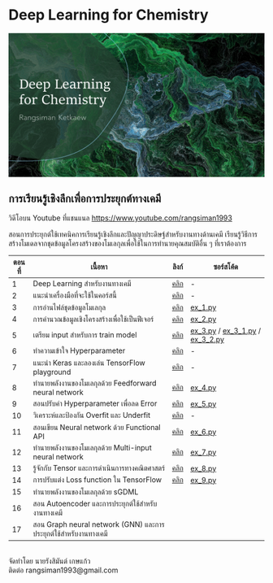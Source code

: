# Deep Learning for Chemistry

<p align="center">
   <img alt="dl4chem-rangsiman" src="img/dl4chem-rangsiman.png" align=middle width="800pt" hight="100pt" /> 
<p/>

## การเรียนรู้เชิงลึกเพื่อการประยุกต์ทางเคมี

วิดีโอบน Youtube ที่แชนแนล https://www.youtube.com/rangsiman1993

สอนการประยุกต์ใช้เทคนิคการเรียนรู้เชิงลึกและปัญญาประดิษฐ์สำหรับงานทางด้านเคมี เรียนรู้วิธีการสร้างโมเดลจากชุดข้อมูลโครงสร้างของโมเลกุลเพื่อใช้ในการทำนายคุณสมบัติอื่น ๆ ที่เราต้องการ

| ตอนที่ | เนื้อหา| ลิงก์ | ซอร์สโค้ด |
|-----|-----|-----|-----|
|   1 | Deep Learning สำหรับงานทางเคมี | [คลิก](https://www.youtube.com/watch?v=NEc6by5Dnog) | - |
|   2 | แนะนำเครื่องมือที่จะใช้ในคอร์สนี้ | [คลิก](https://www.youtube.com/watch?v=uaKwpyYh7eQ) | - |
|   3 | การอ่านไฟล์ชุดข้อมูลโมเลกุล | [คลิก](https://www.youtube.com/watch?v=fgHydoP2ZCE) | [ex_1.py](src/ex_1.py) | 
|   4 | การคำนวณข้อมูลเชิงโครงสร้างเพื่อใช้เป็นฟีเจอร์ | [คลิก](https://www.youtube.com/watch?v=oBSQ5cylIHg) | [ex_2.py](src/ex_2.py) | 
|   5 | เตรียม input สำหรับการ train model | [คลิก](https://www.youtube.com/watch?v=OaeNhrb8FQ4) | [ex_3.py](src/ex_3.py) / [ex_3_1.py](src/ex_3_1.py) / [ex_3_2.py](src/ex_3_2.py) |
|   6 | ทำความเข้าใจ Hyperparameter | [คลิก](https://www.youtube.com/watch?v=ROpKBD9HIFY) | - |
|   7 | แนะนำ Keras และลองเล่น TensorFlow playground | [คลิก](https://www.youtube.com/watch?v=z2-QnnfhtYI) | - |
|   8 | ทำนายพลังงานของโมเลกุลด้วย Feedforward neural network | [คลิก](https://www.youtube.com/watch?v=Avk9f6mUMuQ) | [ex_4.py](src/ex_4.py) |
|   9 | สอนปรับค่า Hyperparameter เพื่อลด Error | [คลิก](https://www.youtube.com/watch?v=yDDUtNngWVg) | [ex_5.py](src/ex_5.py) |
|  10 | วิเคราะห์และป้องกัน Overfit และ Underfit | [คลิก](https://www.youtube.com/watch?v=zCAng_evxvk) | - |
|  11 | สอนเขียน Neural network ด้วย Functional API | [คลิก](https://www.youtube.com/watch?v=oAE3qMINqVs) | [ex_6.py](src/ex_6.py) |
|  12 | ทำนายพลังงานของโมเลกุลด้วย Multi-input neural network | [คลิก](https://www.youtube.com/watch?v=18IM2RfhoOg) | [ex_7.py](src/ex_7.py) |
|  13 | รู้จักกับ Tensor และการดำเนินการทางคณิตศาสตร์ | [คลิก](https://www.youtube.com/watch?v=YtTCh-Y2mIA) | [ex_8.py](src/ex_8.py) |
|  14 | การปรับแต่ง Loss function ใน TensorFlow | [คลิก](https://www.youtube.com/watch?v=m0WukrWfEHU) | [ex_9.py](src/ex_9.py) |
|  15 | ทำนายพลังงานของโมเลกุลด้วย sGDML | | |
|  16 | สอน Autoencoder และการประยุกต์ใช้สำหรับงานทางเคมี | | |
|  17 | สอน Graph neural network (GNN) และการประยุกต์ใช้สำหรับงานทางเคมี | | |

<br/>
จัดทำโดย นายรังสิมันต์ เกษแก้ว <br/>
ติดต่อ rangsiman1993@gmail.com
